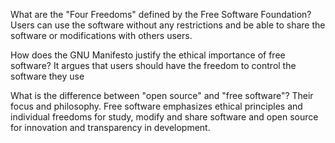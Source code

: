 What are the "Four Freedoms" defined by the Free Software Foundation?
Users can use the software without any restrictions and be able to share the software or modifications with others users.

How does the GNU Manifesto justify the ethical importance of free software?
It argues that users should have the freedom  to control the software they use

What is the difference between "open source" and "free software"?
Their focus and philosophy. Free software emphasizes ethical principles and individual freedoms for study, modify and share software and open source for innovation and transparency in development.
